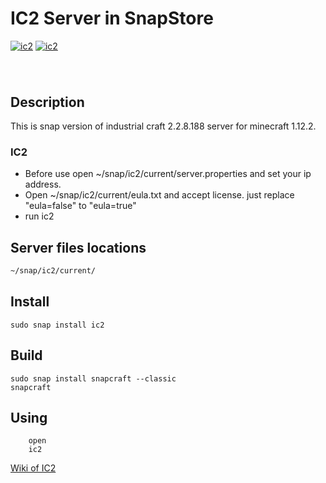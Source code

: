 # IC2 Server in SnapStore
[![ic2](https://snapcraft.io//ic2/badge.svg)](https://snapcraft.io/ic2)
[![ic2](https://snapcraft.io//ic2/trending.svg?name=0)](https://snapcraft.io/ic2)

<h1 align="center">
  <img src="https://gamepedia.cursecdn.com/minecraft_gamepedia/e/e6/IndustrialCraft%C2%B2.png?version=533870d0d8087c7a37ee740603f5ee7a" alt="">
  <br />
</h1>

## Description 

This is snap version of industrial craft 2.2.8.188 server for minecraft 1.12.2. 
  
### IC2 
  * Before use open ~/snap/ic2/current/server.properties and set your ip address.
  * Open ~/snap/ic2/current/eula.txt and accept license. just replace "eula=false" to "eula=true" 
  * run ic2
  
  
## Server files locations 
``` bash 
~/snap/ic2/current/
```
  
## Install

    sudo snap install ic2

## Build
    sudo snap install snapcraft --classic
    snapcraft 

## Using

```
    open 
    ic2
```

[Wiki of IC2](IndustrialCraft) 
